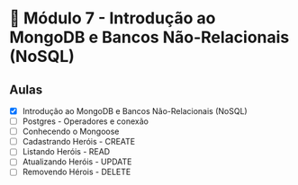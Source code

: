 # 🤯 Módulo 7 - Introdução ao MongoDB e Bancos Não-Relacionais (NoSQL)

## Aulas

- [x] Introdução ao MongoDB e Bancos Não-Relacionais (NoSQL)
- [ ] Postgres - Operadores e conexão
- [ ] Conhecendo o Mongoose
- [ ] Cadastrando Heróis - CREATE
- [ ] Listando Heróis - READ
- [ ] Atualizando Heróis - UPDATE
- [ ] Removendo Hérois - DELETE